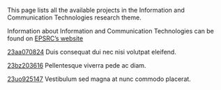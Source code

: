 This page lists all the available projects in the Information and Communication Technologies research theme.

Information about Information and Communication Technologies can be found on [EPSRC’s website](https://www.example.com/theme3)

[23aa070824](/projects/23aa070824.md) Duis consequat dui nec nisi volutpat eleifend.

[23bz203616](/projects/23bz203616.md) Pellentesque viverra pede ac diam.

[23uo925147](/projects/23uo925147.md) Vestibulum sed magna at nunc commodo placerat.
